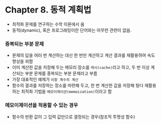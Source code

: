 # Chapter 8. 동적 계획법

- 최적화 문제를 연구하는 수학 이론에서 옴
- 동적(dynamic), 혹은 프로그래밍이란 단어와는 아무런 관련이 없음.

### 중복되는 부분 문제

- 문제의 답을 여러 번 계산하는 대신 한 번만 계산하고 계산 결과를 재활용하여 속도 향상을 꾀함
- 이미 계산한 값을 저장해 두는 메모리 장소를 `캐시(cache)`라고 하고, 두 번 이상 계산되는 부분 문제를 중복되는 부분 문제라고 부름
- 가장 대표적인 예제가 `이항 계수의 계산`
- 함수의 결과를 저장하는 장소를 마련해 두고, 한 번 계산한 값을 저장해 뒀다 재활용 하는 최적화 기법을 `메모이제이션(memoization)`이라고 함

### 메모이제이션을 적용할 수 있는 경우

- 함수의 반환 값이 그 입력 값만으로 결정되는 경우(참조적 투명성 함수)
